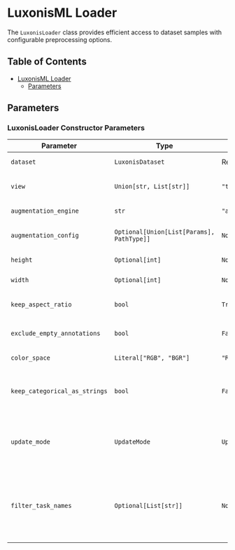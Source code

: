 # LuxonisML Loader

The `LuxonisLoader` class provides efficient access to dataset samples with configurable preprocessing options.

## Table of Contents

- [LuxonisML Loader](#luxonisml-loader)
  - [Parameters](#parameters)

## Parameters

### LuxonisLoader Constructor Parameters

| Parameter                     | Type                                      | Default             | Description                                                                                       |
| ----------------------------- | ----------------------------------------- | ------------------- | ------------------------------------------------------------------------------------------------- |
| `dataset`                     | `LuxonisDataset`                          | Required            | The dataset to load data from                                                                     |
| `view`                        | `Union[str, List[str]]`                   | `"train"`           | Dataset split to use ("train", "val", "test")                                                     |
| `augmentation_engine`         | `str`                                     | `"albumentations"`  | Augmentation engine to use                                                                        |
| `augmentation_config`         | `Optional[Union[List[Params], PathType]]` | `None`              | Configuration for the augmentations                                                               |
| `height`                      | `Optional[int]`                           | `None`              | Height of the output images                                                                       |
| `width`                       | `Optional[int]`                           | `None`              | Width of the output images                                                                        |
| `keep_aspect_ratio`           | `bool`                                    | `True`              | Whether to keep image aspect ratio                                                                |
| `exclude_empty_annotations`   | `bool`                                    | `False`             | Whether to exclude empty annotations                                                              |
| `color_space`                 | `Literal["RGB", "BGR"]`                   | `"RGB"`             | Color space of output images                                                                      |
| `keep_categorical_as_strings` | `bool`                                    | `False`             | Whether to keep categorical metadata as strings                                                   |
| `update_mode`                 | `UpdateMode`                              | `UpdateMode.ALWAYS` | Whether to always download dataset from cloud or only if empty                                    |
| `filter_task_names`           | `Optional[List[str]]`                     | `None`              | If provided, only include annotations for these specified tasks, ignoring any others in the data. |
